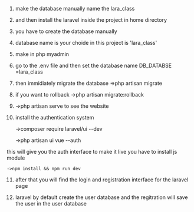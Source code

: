 1) make the database manually name the lara_class
2) and then install the laravel inside the project in home directory
3) you have to create the database manually
4) database name is your choide in this project is 'lara_class'
5) make in php myadmin
6) go to the .env file and then set the database name
	DB_DATABSE =lara_class 
7) then immidiately migrate the database
	=>php artisan migrate
8) if you want to rollback
	->php artisan migrate:rollback
9) 	->php artisan serve
	to see the website
10) install the authentication system

	->composer require laravel/ui --dev

	->php artisan ui vue --auth

this will give you the auth interface
to make it live you have to install js module
	
	->npm install && npm run dev

11) after that you will find the login and registration 
	interface for the laravel page

12) laravel by default create the user database and the regitration will save the user in the user database